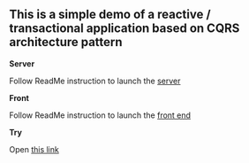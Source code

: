 ## This is a simple demo of a reactive / transactional application based on CQRS architecture pattern 

**Server**

Follow ReadMe instruction to launch the [server](./server/README.md)


**Front**

Follow ReadMe instruction to launch the [front end](./front/README.md)



**Try**

Open [this link](http://localhost:3000)


